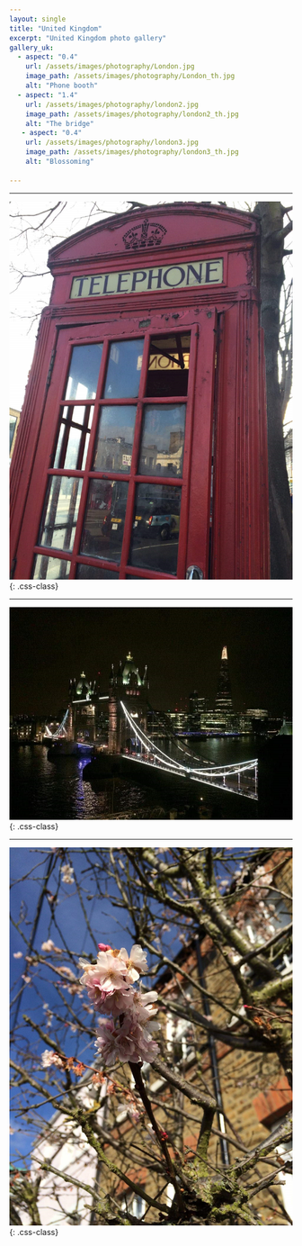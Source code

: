 ```yaml
---
layout: single
title: "United Kingdom"
excerpt: "United Kingdom photo gallery"
gallery_uk:
  - aspect: "0.4"
    url: /assets/images/photography/London.jpg
    image_path: /assets/images/photography/London_th.jpg
    alt: "Phone booth"
  - aspect: "1.4"
    url: /assets/images/photography/london2.jpg
    image_path: /assets/images/photography/london2_th.jpg
    alt: "The bridge"
   - aspect: "0.4"
    url: /assets/images/photography/london3.jpg
    image_path: /assets/images/photography/london3_th.jpg
    alt: "Blossoming"
    
---
```


----------------------------------------------------------------------------

![Phone booth](/assets/images/photography/London.jpg){: .css-class}

----------------------------------------------------------------------------

![The bridge](/assets/images/photography/london2.jpg){: .css-class}

----------------------------------------------------------------------------

![Blossoming](/assets/images/photography/london3.jpg){: .css-class}



